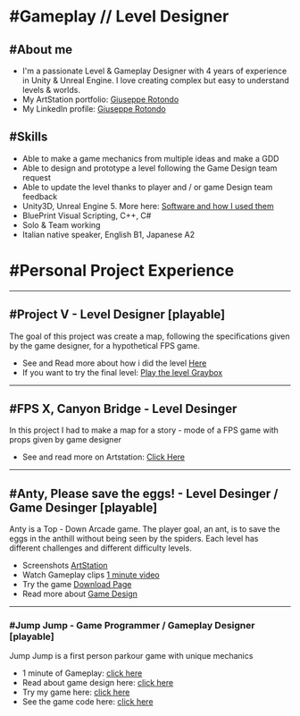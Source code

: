 # #Gameplay // Level Designer

## #About me

- I'm a passionate Level & Gameplay Designer with 4 years of experience in Unity & Unreal Engine. I love creating complex but easy to understand levels & worlds.
- My ArtStation portfolio: [Giuseppe Rotondo](https://www.artstation.com/giusepperotondo)
- My LinkedIn profile: [Giuseppe Rotondo](https://www.linkedin.com/in/giuseppe-rotondo-6b222a1b1/)

## #Skills
- Able to make a game mechanics from multiple ideas and make a GDD
- Able to design and prototype a level following the Game Design team request
- Able to update the level thanks to player and / or game Design team feedback
- Unity3D, Unreal Engine 5. More here: [Software and how I used them](https://github.com/GiuseppeRotondo03/GiuseppeRotondo03.github.io/blob/main/List%20of%20Programs%20that%20i%20know.pdf)
- BluePrint Visual Scripting, C++, C#
- Solo & Team working
- Italian native speaker, English B1, Japanese A2

# #Personal Project Experience

<hr>

## #Project V - Level Designer [playable]
The goal of this project was create a map, following the specifications given by the game designer, for a hypothetical FPS game.
- See and Read more about how i did the level [Here](https://giusepperotondo03.github.io/project_V/)
- If you want to try the final level: [Play the level Graybox](https://giusepperotondo.itch.io/project-v)

<hr>

## #FPS X, Canyon Bridge - Level Desinger
In this project I had to make a map for a story - mode of a FPS game with props given by game designer
- See and read more on Artstation: [Click Here](https://www.artstation.com/artwork/6NzvN5)

<hr>

## #Anty, Please save the eggs! - Level Desinger / Game Desinger [playable]
Anty is a Top - Down Arcade game. The player goal, an ant, is to save the eggs in the anthill without being seen by the spiders. Each level has different challenges and different difficulty levels.
- Screenshots [ArtStation](https://www.artstation.com/artwork/Xgxy4n)
- Watch Gameplay clips [1 minute video](https://youtu.be/yeR7v-2roT4)
- Try the game [Download Page](https://giusepperotondo.itch.io/anty-please-save-the-eggs)
- Read more about [Game Design](https://giusepperotondo03.github.io/Anty-Design/)

<hr>

### #Jump Jump - Game Programmer / Gameplay Designer [playable]
Jump Jump is a first person parkour game with unique mechanics
- 1 minute of Gameplay: [click here](https://youtu.be/PvDKkf-1XQo)
- Read about game design here: [click here](https://giusepperotondo03.github.io/JumpJump_Project.github.io-/)
- Try my game here: [click here](https://giusepperotondo.itch.io/jump-jump)
- See the game code here: [click here](https://giusepperotondo03.github.io/JumpJumpCode.Github.io/)
